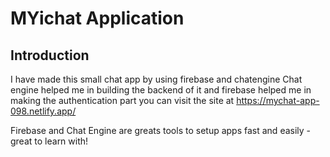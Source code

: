 # MYichat Application



## Introduction

I have made this small chat app by using firebase and chatengine
Chat engine helped me in building the backend of it
and firebase helped me in making the authentication part
you can visit the site at https://mychat-app-098.netlify.app/

Firebase and Chat Engine are greats tools to setup apps fast and easily - great to learn with!
